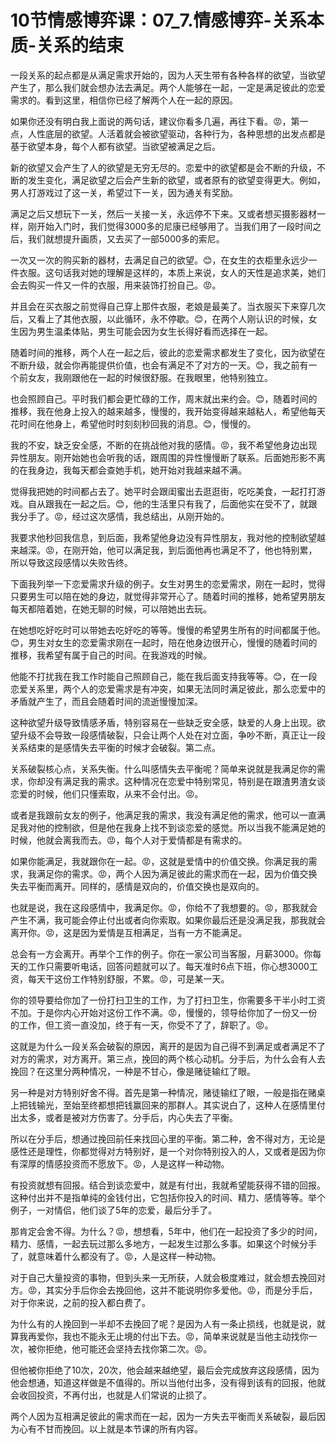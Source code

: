 # 10节情感博弈课：07_7.情感博弈-关系本质-关系的结束

一段关系的起点都是从满足需求开始的，因为人天生带有各种各样的欲望，当欲望产生了，那么我们就会想办法去满足。两个人能够在一起，一定是满足彼此的恋爱需求的。看到这里，相信你已经了解两个人在一起的原因。

如果你还没有明白我上面说的两句话，建议你看多几遍，再往下看。😡，第一点，人性底层的欲望。人活着就会被欲望驱动，各种行为，各种思想的出发点都是基于欲望本身，每个人都有欲望。当欲望被满足之后。

新的欲望又会产生了人的欲望是无穷无尽的。恋爱中的欲望都是会不断的升级，不断的发生变化，满足欲望之后会产生新的欲望，或者原有的欲望变得更大。例如，男人打游戏过了这一关，希望过下一关，因为通关有奖励。

满足之后又想玩下一关，然后一关接一关，永远停不下来。又或者想买摄影器材一样，刚开始入门时，我们觉得3000多的尼康已经够用了。当我们用了一段时间之后，我们就想提升画质，又去买了一部5000多的索尼。

一次又一次的购买新的器材，去满足自己的欲望。😊，在女生的衣柜里永远少一件衣服。这句话我对她的理解是这样的，本质上来说，女人的天性是追求美，她们会去购买一件又一件的衣服，用来装饰打扮自己。😡。

并且会在买衣服之前觉得自己穿上那件衣服，老娘是最美了。当衣服买下来穿几次后，又看上了其他衣服，以此循环，永不停歇。😊，在两个人刚认识的时候，女生因为男生温柔体贴，男生可能会因为女生长得好看而选择在一起。

随着时间的推移，两个人在一起之后，彼此的恋爱需求都发生了变化，因为欲望在不断升级，就会你再能提供价值，也会有满足不了对方的一天。😊，我之前有一个前女友，我刚跟他在一起的时候很舒服。在我眼里，他特别独立。

也会照顾自己。平时我们都会更忙碌的工作，周末就出来约会。😊，随着时间的推移，我在他身上投入的越来越多，慢慢的，我开始变得越来越粘人，希望他每天花时间在他身上，希望他时时刻刻秒回我的消息。😊，慢慢的。

我的不安，缺乏安全感，不断的在挑战他对我的感情。😡，我不希望他身边出现异性朋友。刚开始她也会听我的话，跟周围的异性慢慢断了联系。后面她形影不离的在我身边，我每天都会查她手机，她开始对我越来越不满。

觉得我把她的时间都占去了。她平时会跟闺蜜出去逛逛街，吃吃美食，一起打打游戏。自从跟我在一起之后。😊，他的生活里只有我了，后面他实在受不了，就跟我分手了。😡，经过这次感情，我总结出，从刚开始的。

我要求他秒回我信息，到后面，我希望他身边没有异性朋友，我对他的控制欲望越来越深。😡，在刚开始，他可以满足我，到后面他再也满足不了，他也特别累，所以导致这段感情以失败告终。

下面我列举一下恋爱需求升级的例子。女生对男生的恋爱需求，刚在一起时，觉得只要男生可以陪在她的身边，就觉得非常开心了。随着时间的推移，她希望男朋友每天都陪着她，在她无聊的时候，可以陪她出去玩。

在她想吃好吃时可以带她去吃好吃的等等。慢慢的希望男生所有的时间都属于他。😊，男生对女生的恋爱需求刚在一起时，陪在他身边很开心，慢慢的随着时间的推移，我希望有属于自己的时间。在我游戏的时候。

他能不打扰我在我工作时能自己照顾自己，能在我后面支持我等等。😊，在一段恋爱关系里，两个人的恋爱需求是有冲突，如果无法同时满足彼此，那么恋爱中的矛盾就产生了，而且会随着时间的流逝慢慢加深。

这种欲望升级导致情感矛盾，特别容易在一些缺乏安全感，缺爱的人身上出现。欲望升级不会导致一段感情破裂，只会让两个人处在对立面，争吵不断，真正让一段关系结束的是感情失去平衡的时候才会破裂。第二点。

关系破裂核心点，关系失衡。什么叫感情失去平衡呢？简单来说就是我满足你的需求，你却没有满足我的需求。这种情况在恋爱中特别常见，特别是在跟渣男渣女谈恋爱的时候，他们只懂索取，从来不会付出。😡。

或者是我跟前女友的例子，他满足我的需求，我没有满足他的需求，他可以一直满足我对他的控制欲，但是他在我身上找不到谈恋爱的感觉。所以当我不能满足她的时候，他就会离我而去。😡，每个人对于爱情都是有需求的。

如果你能满足，我就跟你在一起。😡，这就是爱情中的价值交换。你满足我的需求，我满足你的需求。😡，两个人因为满足彼此的需求而在一起，因为价值交换失去平衡而离开。同样的，感情是双向的，价值交换也是双向的。

也就是说，我在这段感情中，我满足你。😡，你给不了我想要的。😡，那我就会产生不满，我可能会停止付出或者向你索取。如果你最后还是没满足我，那我就会离开你。😡，这是因为爱情是互相满足，当有一方不能满足。

总会有一方会离开。再举个工作的例子。你在一家公司当客服，月薪3000。你每天的工作只需要听电话，回答问题就可以了。每天准时6点下班，你心想3000工资，每天干这份工作特别舒服，不累。😡，可是某一天。

你的领导要给你加了一份打扫卫生的工作，为了打扫卫生，你需要多干半小时工资不加。于是你内心开始对这份工作不满。😡，慢慢的，领导给你加了一份又一份的工作，但工资一直没加，终于有一天，你受不了了，辞职了。😡。

这就是为什么一段关系会破裂的原因，离开的是因为自己得不到满足或者满足不了对方的需求，对方离开。第三点，挽回的两个核心动机。分手后，为什么会有人去挽回？在这里分两种情况，一种是不甘心，像是赌徒输红了眼。

另一种是对方特别好舍不得。首先是第一种情况，赌徒输红了眼，一般是指在赌桌上把钱输光，至始至终都想把钱赢回来的那群人。其实说白了，这种人在感情里付出太多，或者是被对方伤害了。分手后，内心失去了平衡。

所以在分手后，想通过挽回前任来找回心里的平衡。第二种，舍不得对方，无论是感性还是理性，你都觉得对方特别好，是一个对你特别投入的人，又或者是因为你有深厚的情感投资而不愿放下。😡，人是这样一种动物。

有投资就想有回报。结合到谈恋爱中，就是有付出，我就希望能获得不错的回报。这种付出并不是指单纯的金钱付出，它包括你投入的时间、精力、感情等等。举个例子，一对情侣，他们谈了5年的恋爱，最后分手了。

那肯定会舍不得。为什么？😡，想想看，5年中，他们在一起投资了多少的时间，精力、感情，一起去玩过那么多地方，一起发生过那么多事。如果这个时候分手了，就意味着什么都没有了。😡，人是这样一种动物。

对于自己大量投资的事物，但到头来一无所获，人就会极度难过，就会想去挽回对方。😡，其实分手后你会去挽回他，这并不能说明你多爱他。😡，而是分手后，对于你来说，之前的投入都白费了。

为什么有的人挽回到一半却不去挽回了呢？是因为人有一条止损线，也就是说，就算我再爱你，我也不能永无止境的付出下去。😡，简单来说就是当他主动找你一次，被你拒绝，他可能还会坚持去找你第二次。😡。

但他被你拒绝了10次，20次，他会越来越绝望，最后会完成放弃这段感情，因为他会想通，知道这样做是不值得的。所以当他付出多，没有得到该有的回报，他就会收回投资，不再付出，也就是人们常说的止损了。

两个人因为互相满足彼此的需求而在一起，因为一方失去平衡而关系破裂，最后因为心有不甘而挽回。以上就是本节课的所有内容。

